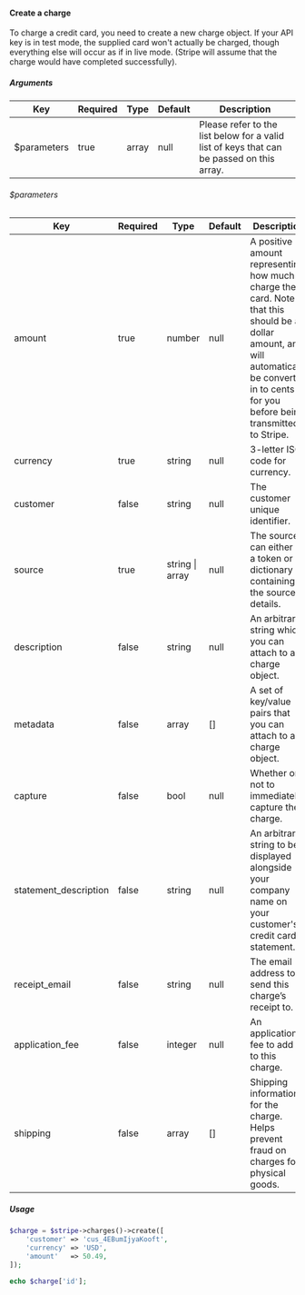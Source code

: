 #### Create a charge

To charge a credit card, you need to create a new charge object. If your API key is in test mode, the supplied card won't actually be charged, though everything else will occur as if in live mode. (Stripe will assume that the charge would have completed successfully).

##### Arguments

<table>
    <thead>
        <th>Key</th>
        <th>Required</th>
        <th>Type</th>
        <th>Default</th>
        <th>Description</th>
    </thead>
    <tbody>
        <tr>
            <td>$parameters</td>
            <td>true</td>
            <td>array</td>
            <td>null</td>
            <td>Please refer to the list below for a valid list of keys that can be passed on this array.</td>
        </tr>
    </tbody>
</table>

###### $parameters

<table>
    <thead>
        <th>Key</th>
        <th>Required</th>
        <th>Type</th>
        <th>Default</th>
        <th>Description</th>
    </thead>
    <tbody>
        <tr>
            <td>amount</td>
            <td>true</td>
            <td>number</td>
            <td>null</td>
            <td>A positive amount representing how much to charge the card. Note that this should be a dollar amount, and will automatically be converted in to cents for you before being transmitted to Stripe.</td>
        </tr>
        <tr>
            <td>currency</td>
            <td>true</td>
            <td>string</td>
            <td>null</td>
            <td>3-letter ISO code for currency.</td>
        </tr>
        <tr>
            <td>customer</td>
            <td>false</td>
            <td>string</td>
            <td>null</td>
            <td>The customer unique identifier.</td>
        </tr>
        <tr>
            <td>source</td>
            <td>true</td>
            <td>string | array</td>
            <td>null</td>
            <td>The source can either be a token or a dictionary containing the source details.</td>
        </tr>
        <tr>
            <td>description</td>
            <td>false</td>
            <td>string</td>
            <td>null</td>
            <td>An arbitrary string which you can attach to a charge object.</td>
        </tr>
        <tr>
            <td>metadata</td>
            <td>false</td>
            <td>array</td>
            <td>[]</td>
            <td>A set of key/value pairs that you can attach to a charge object.</td>
        </tr>
        <tr>
            <td>capture</td>
            <td>false</td>
            <td>bool</td>
            <td>null</td>
            <td>Whether or not to immediately capture the charge.</td>
        </tr>
        <tr>
            <td>statement_description</td>
            <td>false</td>
            <td>string</td>
            <td>null</td>
            <td>An arbitrary string to be displayed alongside your company name on your customer's credit card statement.</td>
        </tr>
        <tr>
            <td>receipt_email</td>
            <td>false</td>
            <td>string</td>
            <td>null</td>
            <td>The email address to send this charge’s receipt to.</td>
        </tr>
        <tr>
            <td>application_fee</td>
            <td>false</td>
            <td>integer</td>
            <td>null</td>
            <td>An application fee to add on to this charge.</td>
        </tr>
        <tr>
            <td>shipping</td>
            <td>false</td>
            <td>array</td>
            <td>[]</td>
            <td>Shipping information for the charge. Helps prevent fraud on charges for physical goods.</td>
        </tr>
    </tbody>
</table>

##### Usage

```php
$charge = $stripe->charges()->create([
    'customer' => 'cus_4EBumIjyaKooft',
    'currency' => 'USD',
    'amount'   => 50.49,
]);

echo $charge['id'];
```

